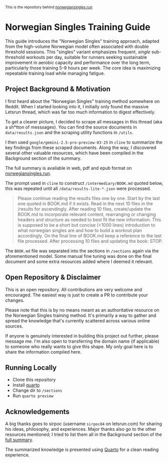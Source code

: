 <sub>This is the repository behind [norwegiansingles.run](https://norwegiansingles.run)</sub>

# Norwegian Singles Training Guide

This guide introduces the "Norwegian Singles" training approach, adapted from the high-volume Norwegian model often associated with double threshold sessions. This "singles" variant emphasizes frequent, *single* sub-threshold workouts per day, suitable for runners seeking sustainable improvement in aerobic capacity and performance over the long term, particularly those training 5-9 hours per week. The core idea is maximizing repeatable training load while managing fatigue.

## Project Background & Motivation

I first heard about the "Norwegian Singles" training method somewhere on Reddit. When I started looking into it, I initially only found the massive Letsrun thread, which was far too much information to digest effectively.

To get a clearer picture, I decided to scrape all messages in this thread (aka a sh*tton of messsages). You can find the source documents in `data/results.json` and the scraping utility functions in `/utils`.

I then used `google/gemini-2.5-pro-preview-03-25` in `cline` to summarize the key findings from these scraped documents. Along the way, I discovered several other valuable resources, which have been compiled in the Background section of the summary.

The full summary is available in web, pdf and epub format on [norwegiansingles.run](https://norwegiansingles.run).

The prompt used in `cline` to construct `/intermediary/BOOK.md` quoted below, this was repeated until all `/data/results-lite-*.json` were processed.

> Please continue reading the results files one by one. Start by the last one quoted in BOOK.md if it exists. Read in the next 10 files in the /results for ascendingly. After reading 10 files, create/update the BOOK.md to incorporate relevant content, rearranging or changing headers and structure as needed to best fit the new information. This is supposed to be a short but concise (<1000 lines) introduction to what norwegian singles are and how to build a workout plan accordingly. On the final line of BOOK.md keep a reference to the last file processed. After processing 10 files and updating the book: STOP.

The `BOOK.md` file was separated into the sections in `/sections` again via the aforementioned model. Some manual fine tuning was done on the final document and some extra resources added where I deemed it relevant.

## Open Repository & Disclaimer

This is an open repository. All contributions are very welcome and encouraged. The easiest way is just to create a PR to contribute your changes.

Please note that this is by no means meant as an authoritative resource on the Norwegian Singles training method. It's primarily a way to gather and spread the knowledge that's currently scattered across various online sources.

If anyone is genuinely interested in building this project out further, please message me. I'm also open to transferring the domain name (if applicable) to someone who really wants to give this shape. My only goal here is to share the information compiled here.

## Running Locally

* Clone this repository
* Install [quarto](https://quarto.org/docs/get-started/)
* Change dir to `/sections`
* Run `quarto preview`

## Acknowledgements

A big thanks goes to sirpoc (username `sirpoc84` on letsrun.com) for sharing his ideas, philosophy, and experiences. Major thanks also go to the other resources mentioned; I tried to list them all in the Background section of the [full summary](https://norwegiansingles.run).

The summarized knowledge is presented using [Quarto](https://quarto.org/) for a clean reading experience.
